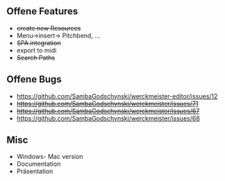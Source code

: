 ## Offene Features
 * ~~create new Resources~~
 * Menu->insert-> Pitchbend, ...
 * ~~SPA integration~~
 * export to midi
 * ~~Search Paths~~
 
## Offene Bugs
 * https://github.com/SambaGodschynski/werckmeister-editor/issues/12
 * ~~https://github.com/SambaGodschynski/werckmeister/issues/71~~
 * ~~https://github.com/SambaGodschynski/werckmeister/issues/67~~
 * https://github.com/SambaGodschynski/werckmeister/issues/68
## Misc
 * Windows- Mac version
 * Documentation
 * Präsentation

